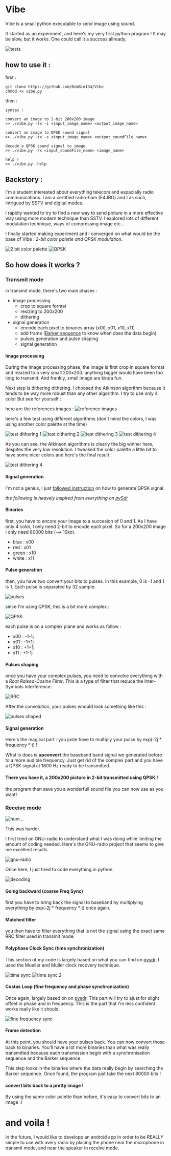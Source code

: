 # Vibe
Vibe is a small python executable to send image using sound.

It started as an experiment, and here's my very first python program ! It may be slow, but it works. One could call it a success allready.

![tests](https://i.imgur.com/vJF95Gs.jpg)

## how to use it :

first :
    
    git clone https://github.com/BimBim134/Vibe
    chmod +x vibe.py

then :

    syntax : 

    convert an image to 2-bit 200x200 image 
    >> ./vibe.py -tx -i <input_image_name> <output_image_name> 

    convert an image to QPSK sound signal 
    >> ./vibe.py -tx -s <input_image_name> <output_soundFile_name> 

    decode a QPSK sound signal to image 
    >> ./vibe.py -rx <input_soundFile_name> <image_name> 

    help ! 
    >> ./vibe.py -help 


## Backstory :

I'm a student interested about everything telecom and espacially radio communications. I am a certified radio-ham (F4JBO) and I as such, intrigued by SSTV and digital modes.

I rapidly wanted to try to find a new way to send picture in a more effective way using more modern technique than SSTV. I explored lots of different modulation technique, ways of compressing image etc...

I finally started making experiment and I converged on what would be the base of Vibe : *2-bit color palette and QPSK modulation*.

![2 bit color palette](https://i.imgur.com/daqP9Z5.jpg)
![QPSK](https://i.imgur.com/MudBpNx.png)

## So how does it works ?

### Transmit mode

in transmit mode, there's two main phases :
* image processing
  * crop to square format
  * resizing to 200x200
  * dithering
* signal generation
  * encode each pixel to binaries array (x00, x01, x10, x11)
  * add frame ([Barker sequence](https://www.wikiwand.com/en/Barker_code) to know when does the data begin)
  * pulses generation and pulse shaping
  * signal generation

#### Image processing

During the image processing phase, the image is first crop in square format and resized to a very small 200x200. anything bigger would have been too long to transmit. And frankly, small image are kinda fun.

Next step is dithering dithering. I choosed the Atkinson algorithm because it tends to be way more robust than any other algorithm. I try to use only 4 color But see for yourself :

here are the references images :
![reference images](https://i.imgur.com/uaXxVlh.png)

here's a few test using different algorithms (don't mind the colors, I was using another color palette at the time)

![test dithering 1](https://i.imgur.com/5Qh2nyi.jpg)
![test dithering 2](https://i.imgur.com/fF7BOfZ.jpg)
![test dithering 3](https://i.imgur.com/B78OthH.jpg)
![test dithering 4](https://i.imgur.com/qqDMxjP.jpg)

As you can see, the Atkinson algorithms is clearly the big winner here, despites the very low resolution. I tweaked the color palette a little bit to have some nicer colors and here's the final result :

![test dithering 4](https://i.imgur.com/TO3WqDg.jpg)

#### Signal generation

I'm not a genius, I just [followed instruction](https://pysdr.org/index.html) on how to generate QPSK signal.

_the following is heavely inspired from everything on [pySdr](https://pysdr.org/index.html)_

#### Binaries
first, you have to encore your image to a succesion of 0 and 1. As I have only 4 color, I only need 2-bit to encode each pixel. So for a 200x200 image I only need 80000 bits (--> 10ko).

* blue  : x00
* red   : x01
* green : x10
* white : x11

#### Pulse generation
then, you have two convert your bits to pulses. In this example, 0 is -1 and 1 is 1. Each pulse is separated by 32 sample.

![pulses](https://pysdr.org/_images/pulse_shaping_python1.png)

since I'm using QPSK, this is a bit more complex :

![QPSK](https://i.imgur.com/UkgD7UZ.jpg)

each pulse is on a complex plane and works as follow :
* x00 : -1-1j
* x01 : -1+1j
* x10 : +1+1j
* x11 : +1-1j

#### Pulses shaping
once you have your complex pulses, you need to convolve everything with a _Root Raised-Cosine Filter_. This is a type of filter that reduce the Inter-Symbols Interference.

![RRC](https://pysdr.org/_images/rrc_rolloff.svg)

After the convolution, your pulses whould look something like this :

![pulses shaped](https://pysdr.org/_images/pulse_shaping_python3.svg)

#### Signal generation

Here's the magical part : you juste have to multiply your pulse by exp(-2j * frequency * t) !

What is does is __upconvert__ the baseband band signal we generated before to a more audible frequency. Just get rid of the complex part and you have a QPSK signal at 1800 Hz ready to be transmitted.

#### There you have it, a 200x200 picture in 2-bit transmitted using QPSK !

the program then save you a wonderfull sound file you can now use as you want!

### Receive mode

![hum...](https://media2.giphy.com/media/LRVnPYqM8DLag/giphy.gif?cid=ecf05e476ks0vgw8xl87cp50a3ell8rd2nlhat1tnaljr9pi&rid=giphy.gif&ct=g)

This was harder.

I first tried on GNU-radio to understand what I was doing while limiting the amount of coding needed. Here's the GNU-radio project that seems to give me excellent results.

![gnu-radio](https://i.imgur.com/hYsnreg.png)

Once here, I just tried to code everything in python.

![decoding](https://pysdr.org/_images/sync-diagram.svg)

#### Going backward (coarse Freq Sync)

first you have to bring back the signal to baseband by multiplying everything by exp(-2j * frequency * t) once again.

#### Matched filter

you then have to filter everything that is not the signal using the exact same RRC filter used in transmit mode.

#### Polyphase Clock Sync (time synchronization)

This section of my code is largely based on what you can find on [pysdr](https://pysdr.org/content/sync.html#time-synchronization). I used the Mueller and Muller clock recovery technique.

![time sync](https://pysdr.org/_images/time-sync-constellation.svg)
![time sync 2](https://pysdr.org/_images/time-sync-constellation-animated.gif)

#### Costas Loop (fine frequency and phase synchronization)

Once again, largely based on on [pysdr](https://pysdr.org/content/sync.html#fine-frequency-synchronization). This part will try to ajust for slight offset in phase and in frequency. This is the part that I'm less confident works really like it should.

![fine frequency sync](https://pysdr.org/_images/costas_animation.gif)

#### Frame detection

At this point, you should have your pulses back. You can now convert those back to binaries. You'll have a lot more binaries than what was really transmitted because each transmission begin with a synchronisation sequence and the Barker sequence.

This step looks in the binaries where the data really begin by searching the Barker sequence. Once found, the program just take the next 80000 bits !

#### convert bits back to a pretty image !

By using the same color palette than before, it's easy to convert bits to an image :)

# and voila !

In the future, I would like to developp an android app in order to be REALLY simple to use with avery radio by placing the phone near the microphone in transmit mode, and near the speaker in receive mode.
